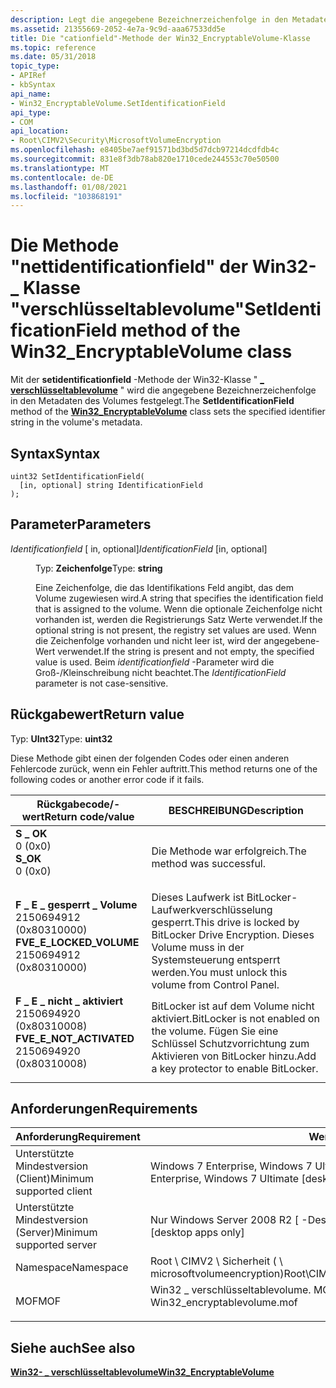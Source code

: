 ```yaml
---
description: Legt die angegebene Bezeichnerzeichenfolge in den Metadaten des Volumes fest.
ms.assetid: 21355669-2052-4e7a-9c9d-aaa67533dd5e
title: Die "cationfield"-Methode der Win32_EncryptableVolume-Klasse
ms.topic: reference
ms.date: 05/31/2018
topic_type:
- APIRef
- kbSyntax
api_name:
- Win32_EncryptableVolume.SetIdentificationField
api_type:
- COM
api_location:
- Root\CIMV2\Security\MicrosoftVolumeEncryption
ms.openlocfilehash: e8405be7aef91571bd3bd5d7dcb97214dcdfdb4c
ms.sourcegitcommit: 831e8f3db78ab820e1710cede244553c70e50500
ms.translationtype: MT
ms.contentlocale: de-DE
ms.lasthandoff: 01/08/2021
ms.locfileid: "103868191"
---
```

# <a name="setidentificationfield-method-of-the-win32_encryptablevolume-class"></a><span data-ttu-id="2f692-103">Die Methode "nettidentificationfield" der Win32- \_ Klasse "verschlüsseltablevolume"</span><span class="sxs-lookup"><span data-stu-id="2f692-103">SetIdentificationField method of the Win32\_EncryptableVolume class</span></span>

<span data-ttu-id="2f692-104">Mit der **setidentificationfield** -Methode der Win32-Klasse " [**\_ verschlüsseltablevolume**](win32-encryptablevolume.md) " wird die angegebene Bezeichnerzeichenfolge in den Metadaten des Volumes festgelegt.</span><span class="sxs-lookup"><span data-stu-id="2f692-104">The **SetIdentificationField** method of the [**Win32\_EncryptableVolume**](win32-encryptablevolume.md) class sets the specified identifier string in the volume's metadata.</span></span>

## <a name="syntax"></a><span data-ttu-id="2f692-105">Syntax</span><span class="sxs-lookup"><span data-stu-id="2f692-105">Syntax</span></span>


```mof
uint32 SetIdentificationField(
  [in, optional] string IdentificationField
);
```



## <a name="parameters"></a><span data-ttu-id="2f692-106">Parameter</span><span class="sxs-lookup"><span data-stu-id="2f692-106">Parameters</span></span>

<dl> <dt>

<span data-ttu-id="2f692-107">*Identificationfield* \[ in, optional\]</span><span class="sxs-lookup"><span data-stu-id="2f692-107">*IdentificationField* \[in, optional\]</span></span>
</dt> <dd>

<span data-ttu-id="2f692-108">Typ: **Zeichenfolge**</span><span class="sxs-lookup"><span data-stu-id="2f692-108">Type: **string**</span></span>

<span data-ttu-id="2f692-109">Eine Zeichenfolge, die das Identifikations Feld angibt, das dem Volume zugewiesen wird.</span><span class="sxs-lookup"><span data-stu-id="2f692-109">A string that specifies the identification field that is assigned to the volume.</span></span> <span data-ttu-id="2f692-110">Wenn die optionale Zeichenfolge nicht vorhanden ist, werden die Registrierungs Satz Werte verwendet.</span><span class="sxs-lookup"><span data-stu-id="2f692-110">If the optional string is not present, the registry set values are used.</span></span> <span data-ttu-id="2f692-111">Wenn die Zeichenfolge vorhanden und nicht leer ist, wird der angegebene-Wert verwendet.</span><span class="sxs-lookup"><span data-stu-id="2f692-111">If the string is present and not empty, the specified value is used.</span></span> <span data-ttu-id="2f692-112">Beim *identificationfield* -Parameter wird die Groß-/Kleinschreibung nicht beachtet.</span><span class="sxs-lookup"><span data-stu-id="2f692-112">The *IdentificationField* parameter is not case-sensitive.</span></span>

</dd> </dl>

## <a name="return-value"></a><span data-ttu-id="2f692-113">Rückgabewert</span><span class="sxs-lookup"><span data-stu-id="2f692-113">Return value</span></span>

<span data-ttu-id="2f692-114">Typ: **UInt32**</span><span class="sxs-lookup"><span data-stu-id="2f692-114">Type: **uint32**</span></span>

<span data-ttu-id="2f692-115">Diese Methode gibt einen der folgenden Codes oder einen anderen Fehlercode zurück, wenn ein Fehler auftritt.</span><span class="sxs-lookup"><span data-stu-id="2f692-115">This method returns one of the following codes or another error code if it fails.</span></span>



| <span data-ttu-id="2f692-116">Rückgabecode/-wert</span><span class="sxs-lookup"><span data-stu-id="2f692-116">Return code/value</span></span>                                                                                                                                                                  | <span data-ttu-id="2f692-117">BESCHREIBUNG</span><span class="sxs-lookup"><span data-stu-id="2f692-117">Description</span></span>                                                                                                     |
|------------------------------------------------------------------------------------------------------------------------------------------------------------------------------------|-----------------------------------------------------------------------------------------------------------------|
| <dl> <span data-ttu-id="2f692-118"><dt>**S \_ OK**</dt> <dt>0 (0x0)</dt></span><span class="sxs-lookup"><span data-stu-id="2f692-118"><dt>**S\_OK**</dt> <dt>0 (0x0)</dt></span></span> </dl>                                  | <span data-ttu-id="2f692-119">Die Methode war erfolgreich.</span><span class="sxs-lookup"><span data-stu-id="2f692-119">The method was successful.</span></span><br/>                                                                           |
| <dl> <span data-ttu-id="2f692-120"><dt>**F \_ E \_ gesperrt \_ Volume**</dt> <dt>2150694912 (0x80310000)</dt></span><span class="sxs-lookup"><span data-stu-id="2f692-120"><dt>**FVE\_E\_LOCKED\_VOLUME**</dt> <dt>2150694912 (0x80310000)</dt></span></span> </dl> | <span data-ttu-id="2f692-121">Dieses Laufwerk ist BitLocker-Laufwerkverschlüsselung gesperrt.</span><span class="sxs-lookup"><span data-stu-id="2f692-121">This drive is locked by BitLocker Drive Encryption.</span></span> <span data-ttu-id="2f692-122">Dieses Volume muss in der Systemsteuerung entsperrt werden.</span><span class="sxs-lookup"><span data-stu-id="2f692-122">You must unlock this volume from Control Panel.</span></span> <br/> |
| <dl> <span data-ttu-id="2f692-123"><dt>**F \_ E \_ nicht \_ aktiviert**</dt> <dt>2150694920 (0x80310008)</dt></span><span class="sxs-lookup"><span data-stu-id="2f692-123"><dt>**FVE\_E\_NOT\_ACTIVATED**</dt> <dt>2150694920 (0x80310008)</dt></span></span> </dl> | <span data-ttu-id="2f692-124">BitLocker ist auf dem Volume nicht aktiviert.</span><span class="sxs-lookup"><span data-stu-id="2f692-124">BitLocker is not enabled on the volume.</span></span> <span data-ttu-id="2f692-125">Fügen Sie eine Schlüssel Schutzvorrichtung zum Aktivieren von BitLocker hinzu.</span><span class="sxs-lookup"><span data-stu-id="2f692-125">Add a key protector to enable BitLocker.</span></span> <br/>                    |



 

## <a name="requirements"></a><span data-ttu-id="2f692-126">Anforderungen</span><span class="sxs-lookup"><span data-stu-id="2f692-126">Requirements</span></span>



| <span data-ttu-id="2f692-127">Anforderung</span><span class="sxs-lookup"><span data-stu-id="2f692-127">Requirement</span></span> | <span data-ttu-id="2f692-128">Wert</span><span class="sxs-lookup"><span data-stu-id="2f692-128">Value</span></span> |
|-------------------------------------|---------------------------------------------------------------------------------------------------------|
| <span data-ttu-id="2f692-129">Unterstützte Mindestversion (Client)</span><span class="sxs-lookup"><span data-stu-id="2f692-129">Minimum supported client</span></span><br/> | <span data-ttu-id="2f692-130">Windows 7 Enterprise, Windows 7 Ultimate \[ Desktop-Apps\]</span><span class="sxs-lookup"><span data-stu-id="2f692-130">Windows 7 Enterprise, Windows 7 Ultimate \[desktop apps only\]</span></span><br/>                               |
| <span data-ttu-id="2f692-131">Unterstützte Mindestversion (Server)</span><span class="sxs-lookup"><span data-stu-id="2f692-131">Minimum supported server</span></span><br/> | <span data-ttu-id="2f692-132">Nur Windows Server 2008 R2 \[ -Desktop-Apps\]</span><span class="sxs-lookup"><span data-stu-id="2f692-132">Windows Server 2008 R2 \[desktop apps only\]</span></span><br/>                                                 |
| <span data-ttu-id="2f692-133">Namespace</span><span class="sxs-lookup"><span data-stu-id="2f692-133">Namespace</span></span><br/>                | <span data-ttu-id="2f692-134">Root \\ CIMV2 \\ Sicherheit ( \\ microsoftvolumeencryption)</span><span class="sxs-lookup"><span data-stu-id="2f692-134">Root\\CIMV2\\Security\\MicrosoftVolumeEncryption</span></span><br/>                                             |
| <span data-ttu-id="2f692-135">MOF</span><span class="sxs-lookup"><span data-stu-id="2f692-135">MOF</span></span><br/>                      | <dl> <span data-ttu-id="2f692-136"><dt>Win32 \_ verschlüsseltablevolume. MOF</dt></span><span class="sxs-lookup"><span data-stu-id="2f692-136"><dt>Win32\_encryptablevolume.mof</dt></span></span> </dl> |



## <a name="see-also"></a><span data-ttu-id="2f692-137">Siehe auch</span><span class="sxs-lookup"><span data-stu-id="2f692-137">See also</span></span>

<dl> <dt>

[<span data-ttu-id="2f692-138">**Win32- \_ verschlüsseltablevolume**</span><span class="sxs-lookup"><span data-stu-id="2f692-138">**Win32\_EncryptableVolume**</span></span>](win32-encryptablevolume.md)
</dt> </dl>

 

 




